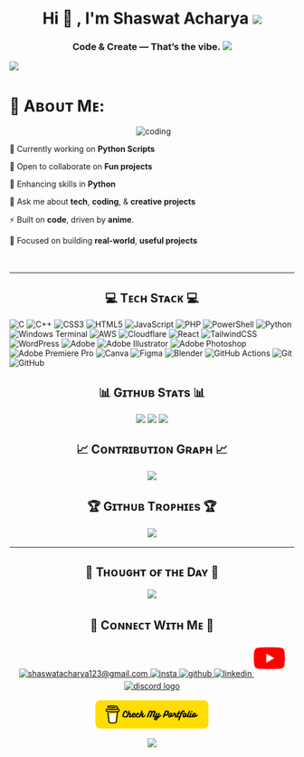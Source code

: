 <h1 align="center">
  Hi 👋 , I'm Shaswat Acharya <img src="https://media.tenor.com/bU8W2-lHZhYAAAAj/luffy.gif" width="40" />
</h1>

<h3 align="center">Code & Create — That’s the vibe. <img src ="https://media.tenor.com/FEkt4P5t3MkAAAAi/luffy-thumbs-up-luffy.gif" width="40"> </h3>
<p align="left"> <img src="https://komarev.com/ghpvc/?username=shaswatacharya&label=%E2%9A%A1%20Live%20Views&color=002aff&style=for-the-badge&abbreviated=true&base=6969" /> </p>

# 💫 Aʙᴏᴜᴛ Mᴇ:
<img align="right" alt="coding" width="280" src="https://res.cloudinary.com/ddwkomsim/image/upload/v1745578471/coding-typing-ezgif.com-optimize_1_xqacj7.gif"><br>

🔭 Currently working on **Python Scripts**<br>

🤝 Open to collaborate on **Fun projects**<br>

🌱 Enhancing skills in **Python**<br>

💬 Ask me about  **tech**, **coding**, & **creative projects**<br>

⚡  Built on **code**, driven by **anime**.<br>

🎯 Focused on building **real-world**, **useful projects**<br>
<br><br>

---

<h2 align="center">💻 Tᴇᴄʜ Sᴛᴀᴄᴋ 💻</h2>
  
![C](https://img.shields.io/badge/c-%2300599C.svg?style=for-the-badge&logo=c&logoColor=white) ![C++](https://img.shields.io/badge/c++-%2300599C.svg?style=for-the-badge&logo=c%2B%2B&logoColor=white) ![CSS3](https://img.shields.io/badge/css3-%231572B6.svg?style=for-the-badge&logo=css3&logoColor=white) ![HTML5](https://img.shields.io/badge/html5-%23E34F26.svg?style=for-the-badge&logo=html5&logoColor=white) ![JavaScript](https://img.shields.io/badge/javascript-%23323330.svg?style=for-the-badge&logo=javascript&logoColor=%23F7DF1E) ![PHP](https://img.shields.io/badge/php-%23777BB4.svg?style=for-the-badge&logo=php&logoColor=white) ![PowerShell](https://img.shields.io/badge/PowerShell-%235391FE.svg?style=for-the-badge&logo=powershell&logoColor=white) ![Python](https://img.shields.io/badge/python-3670A0?style=for-the-badge&logo=python&logoColor=ffdd54) ![Windows Terminal](https://img.shields.io/badge/Windows%20Terminal-%234D4D4D.svg?style=for-the-badge&logo=windows-terminal&logoColor=white) ![AWS](https://img.shields.io/badge/AWS-%23FF9900.svg?style=for-the-badge&logo=amazon-aws&logoColor=white) ![Cloudflare](https://img.shields.io/badge/Cloudflare-F38020?style=for-the-badge&logo=Cloudflare&logoColor=white) ![React](https://img.shields.io/badge/react-%2320232a.svg?style=for-the-badge&logo=react&logoColor=%2361DAFB) ![TailwindCSS](https://img.shields.io/badge/tailwindcss-%2338B2AC.svg?style=for-the-badge&logo=tailwind-css&logoColor=white) ![WordPress](https://img.shields.io/badge/WordPress-%23117AC9.svg?style=for-the-badge&logo=WordPress&logoColor=white) ![Adobe](https://img.shields.io/badge/adobe-%23FF0000.svg?style=for-the-badge&logo=adobe&logoColor=white) ![Adobe Illustrator](https://img.shields.io/badge/adobe%20illustrator-%23FF9A00.svg?style=for-the-badge&logo=adobe%20illustrator&logoColor=white) ![Adobe Photoshop](https://img.shields.io/badge/adobe%20photoshop-%2331A8FF.svg?style=for-the-badge&logo=adobe%20photoshop&logoColor=white) ![Adobe Premiere Pro](https://img.shields.io/badge/Adobe%20Premiere%20Pro-9999FF.svg?style=for-the-badge&logo=Adobe%20Premiere%20Pro&logoColor=white) ![Canva](https://img.shields.io/badge/Canva-%2300C4CC.svg?style=for-the-badge&logo=Canva&logoColor=white) ![Figma](https://img.shields.io/badge/figma-%23F24E1E.svg?style=for-the-badge&logo=figma&logoColor=white) ![Blender](https://img.shields.io/badge/blender-%23F5792A.svg?style=for-the-badge&logo=blender&logoColor=white) ![GitHub Actions](https://img.shields.io/badge/github%20actions-%232671E5.svg?style=for-the-badge&logo=githubactions&logoColor=white) ![Git](https://img.shields.io/badge/git-%23F05033.svg?style=for-the-badge&logo=git&logoColor=white) ![GitHub](https://img.shields.io/badge/github-%23121011.svg?style=for-the-badge&logo=github&logoColor=white)

<h2 align="center">📊 Gɪᴛʜᴜʙ Sᴛᴀᴛs 📊</h2>
<p align="center">  
<img src="https://github-readme-stats.vercel.app/api?username=shaswatacharya&theme=radical&hide_border=false&include_all_commits=true&count_private=true&show_icons=true&rank_icon=github">
<img width="353" src="https://github-readme-stats.vercel.app/api/top-langs/?username=shaswatacharya&theme=radical&hide_border=false&langs_count=8&include_all_commits=true&count_private=true&layout=compact">
<img src="https://github-readme-streak-stats.herokuapp.com/?user=shaswatacharya&theme=radical&hide_border=false">
  
<h2 align="center">📈 Cᴏɴᴛʀɪʙᴜᴛɪᴏɴ Gʀᴀᴘʜ 📈</h2>
  <p align="center">
<img src="https://github-readme-activity-graph.vercel.app/graph?username=shaswatacharya&bg_color=141321&&color=ffffff&line=FE428E&point=F8D847&area=false&hide_border=false%22%20border-radius=%2215%22">
  </p>
  
<h2 align="center">🏆 Gɪᴛʜᴜʙ Tʀᴏᴘʜɪᴇs 🏆</h2>
<p align="center">
  <img src="https://github-profile-trophy.vercel.app/?username=shaswatacharya&theme=radical&no-frame=false&no-bg=true&margin-w=4">
</p>

---

<h2 align="center"> 🌟 Tʜᴏᴜɢʜᴛ ᴏғ ᴛʜᴇ Dᴀʏ 🌟</h2>
<p align="center">
  <img src="https://quotes-github-readme.vercel.app/api?type=horizontal&theme=radical">
</p>

<h2 align="center">🤝 Cᴏɴɴᴇᴄᴛ Wɪᴛʜ Mᴇ 🤝 </h2>
<div align="center">
  
<a href="mailto:shaswatacharya123@gmail.com" target="_blank">
<img src="https://github.com/Kiran1689/kiran1689/blob/main/gmail.png" width=50 height=50 alt="shaswatacharya123@gmail.com" style="margin-bottom: 5px;" />
</a>

<a href="https://www.instagram.com/uzumaki_prerit" target="_blank">
<img src="https://github.com/Kiran1689/kiran1689/blob/main/instagram.png" width=50 height=50 alt="insta" style="margin-bottom: 5px;" />
</a>

<a href="https://www.github.com/shaswatacharya" target="_blank">
<img src="https://github.com/Kiran1689/kiran1689/blob/main/github.png" width=50 height=50 alt="github" style="margin-bottom: 5px;" />
</a>

<a href="https://www.linkedin.com/in/shaswatacharya" target="_blank">
<img src="https://github.com/Kiran1689/kiran1689/blob/main/linkedin.png" width=50 height=50 alt="linkedin" style="margin-bottom: 5px;" />
</a>

<a href="https://www.youtube.com/@shaswatacharya" target="_blank">
<img src="https://github.com/shaswatacharya/Training_Part1/blob/main/assets/img/youtube.png" width=55 height=55 alt="YouTube" style="margin-bottom: 5px;" />
</a>

<a href="https://discord.com/users/495151572700102656" target="_blank">
<img src="https://raw.githubusercontent.com/maurodesouza/profile-readme-generator/master/src/assets/icons/social/discord/default.svg" width="53" height="51" alt="discord logo"  />
</a>

</div>
<br/>

<!--Check My Portfolio-->
<div align="center">
<a href="https://shaswatacharya.com.np/" target="_blank"><img src="https://github.com/shaswatacharya/Training_Part1/blob/main/assets/img/Check%20My%20Portfolio%20(1).png" alt="Portfolio" style="height: 50px !important;width: 200px !important;" ></a>
</div>

<!--Footer--> 
<p align="center">
  <img src="https://capsule-render.vercel.app/api?type=waving&color=gradient&height=65&section=footer"/>
</p>
